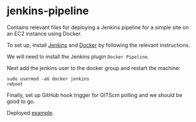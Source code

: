 # jenkins-pipeline

Contains relevant files for deploying a Jenkins pipeline for a simple site on an EC2 instance using Docker.

To set up, install [Jenkins](https://www.jenkins.io/doc/book/installing/) and [Docker](https://docs.docker.com/engine/install/) by following the relevant instructions.

We will need to install the Jenkins plugin `Docker Pipeline`.

Next add the jenkins user to the docker group and restart the machine:
```
sudo usermod -aG docker jenkins
reboot
```

Finally, set up GitHub hook trigger for GITScm polling and we should be good to go.

Deployed [example](http://ec2-18-144-168-103.us-west-1.compute.amazonaws.com:8000/).
